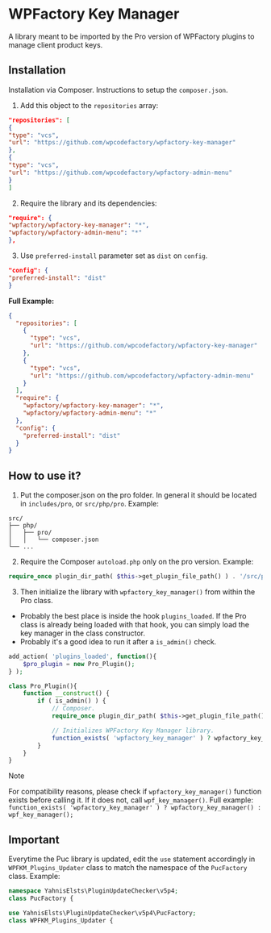 # WPFactory Key Manager

A library meant to be imported by the Pro version of WPFactory plugins to manage client product keys.

## Installation

Installation via Composer. Instructions to setup the `composer.json`.

1. Add this object to the `repositories` array:

```json
"repositories": [
{
"type": "vcs",
"url": "https://github.com/wpcodefactory/wpfactory-key-manager"
},
{
"type": "vcs",
"url": "https://github.com/wpcodefactory/wpfactory-admin-menu"
}
]
```

2. Require the library and its dependencies:

```json
"require": {
"wpfactory/wpfactory-key-manager": "*",
"wpfactory/wpfactory-admin-menu": "*"
},
```

3. Use `preferred-install` parameter set as `dist` on `config`.

```json
"config": {
"preferred-install": "dist"
}
```

**Full Example:**

```json
{
  "repositories": [
    {
      "type": "vcs",
      "url": "https://github.com/wpcodefactory/wpfactory-key-manager"
    },
    {
      "type": "vcs",
      "url": "https://github.com/wpcodefactory/wpfactory-admin-menu"
    }
  ],
  "require": {
    "wpfactory/wpfactory-key-manager": "*",
    "wpfactory/wpfactory-admin-menu": "*"
  },
  "config": {
    "preferred-install": "dist"
  }
}
```

## How to use it?
1. Put the composer.json on the pro folder. In general it should be located in `includes/pro`, or `src/php/pro`. Example:
```
src/
├── php/
│   ├── pro/    
│   │   └── composer.json
└── ...
```

2. Require the Composer `autoload.php` only on the pro version. Example:
```php
require_once plugin_dir_path( $this->get_plugin_file_path() ) . '/src/php/pro/vendor/autoload.php';
```

3. Then initialize the library with `wpfactory_key_manager()` from within the Pro class.
- Probably the best place is inside the hook `plugins_loaded`. If the Pro class is already being loaded with that hook, you can simply load the key manager in the class constructor.
- Probably it's a good idea to run it after a `is_admin()` check.

```php
add_action( 'plugins_loaded', function(){
    $pro_plugin = new Pro_Plugin();
} );
```

```php
class Pro_Plugin(){
    function __construct() {        
        if ( is_admin() ) {
            // Composer.
            require_once plugin_dir_path( $this->get_plugin_file_path() ) . '/src/php/pro/vendor/autoload.php';

            // Initializes WPFactory Key Manager library.
            function_exists( 'wpfactory_key_manager' ) ? wpfactory_key_manager() : wpf_key_manager();
        }
    }
}
```

> [!NOTE]  
> For compatibility reasons, please check if `wpfactory_key_manager()` function exists before calling it. If it does not, call `wpf_key_manager()`. Full example: `function_exists( 'wpfactory_key_manager' ) ? wpfactory_key_manager() : wpf_key_manager();`

## Important

Everytime the Puc library is updated, edit the `use` statement accordingly in `WPFKM_Plugins_Updater` class to match the namespace of the `PucFactory` class. Example:

```php
namespace YahnisElsts\PluginUpdateChecker\v5p4;
class PucFactory {
```

```php
use YahnisElsts\PluginUpdateChecker\v5p4\PucFactory;
class WPFKM_Plugins_Updater {
```
